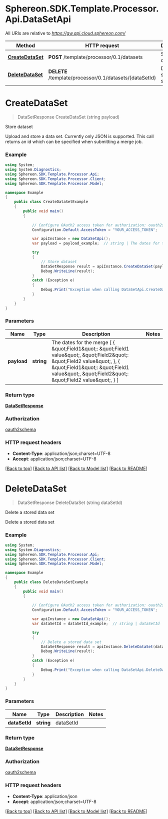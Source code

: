 # Sphereon.SDK.Template.Processor.Api.DataSetApi

All URIs are relative to *https://gw.api.cloud.sphereon.com/*

Method | HTTP request | Description
------------- | ------------- | -------------
[**CreateDataSet**](DataSetApi.md#createdataset) | **POST** /template/processor/0.1/datasets | Store dataset
[**DeleteDataSet**](DataSetApi.md#deletedataset) | **DELETE** /template/processor/0.1/datasets/{dataSetId} | Delete a stored data set


<a name="createdataset"></a>
# **CreateDataSet**
> DataSetResponse CreateDataSet (string payload)

Store dataset

Upload and store a data set. Currently only JSON is supported. This call returns an id which can be specified when submitting a merge job.

### Example
```csharp
using System;
using System.Diagnostics;
using Sphereon.SDK.Template.Processor.Api;
using Sphereon.SDK.Template.Processor.Client;
using Sphereon.SDK.Template.Processor.Model;

namespace Example
{
    public class CreateDataSetExample
    {
        public void main()
        {
            
            // Configure OAuth2 access token for authorization: oauth2schema
            Configuration.Default.AccessToken = "YOUR_ACCESS_TOKEN";

            var apiInstance = new DataSetApi();
            var payload = payload_example;  // string | The dates for the merge [   {     \"Field1\": \"Field1 value\",     \"Field2\": \"Field2 value\",   },   {     \"Field1\": \"Field1 value\",     \"Field2\": \"Field2 value\",   } ]

            try
            {
                // Store dataset
                DataSetResponse result = apiInstance.CreateDataSet(payload);
                Debug.WriteLine(result);
            }
            catch (Exception e)
            {
                Debug.Print("Exception when calling DataSetApi.CreateDataSet: " + e.Message );
            }
        }
    }
}
```

### Parameters

Name | Type | Description  | Notes
------------- | ------------- | ------------- | -------------
 **payload** | **string**| The dates for the merge [   {     \&quot;Field1\&quot;: \&quot;Field1 value\&quot;,     \&quot;Field2\&quot;: \&quot;Field2 value\&quot;,   },   {     \&quot;Field1\&quot;: \&quot;Field1 value\&quot;,     \&quot;Field2\&quot;: \&quot;Field2 value\&quot;,   } ] | 

### Return type

[**DataSetResponse**](DataSetResponse.md)

### Authorization

[oauth2schema](../README.md#oauth2schema)

### HTTP request headers

 - **Content-Type**: application/json;charset=UTF-8
 - **Accept**: application/json;charset=UTF-8

[[Back to top]](#) [[Back to API list]](../README.md#documentation-for-api-endpoints) [[Back to Model list]](../README.md#documentation-for-models) [[Back to README]](../README.md)

<a name="deletedataset"></a>
# **DeleteDataSet**
> DataSetResponse DeleteDataSet (string dataSetId)

Delete a stored data set

Delete a stored data set

### Example
```csharp
using System;
using System.Diagnostics;
using Sphereon.SDK.Template.Processor.Api;
using Sphereon.SDK.Template.Processor.Client;
using Sphereon.SDK.Template.Processor.Model;

namespace Example
{
    public class DeleteDataSetExample
    {
        public void main()
        {
            
            // Configure OAuth2 access token for authorization: oauth2schema
            Configuration.Default.AccessToken = "YOUR_ACCESS_TOKEN";

            var apiInstance = new DataSetApi();
            var dataSetId = dataSetId_example;  // string | dataSetId

            try
            {
                // Delete a stored data set
                DataSetResponse result = apiInstance.DeleteDataSet(dataSetId);
                Debug.WriteLine(result);
            }
            catch (Exception e)
            {
                Debug.Print("Exception when calling DataSetApi.DeleteDataSet: " + e.Message );
            }
        }
    }
}
```

### Parameters

Name | Type | Description  | Notes
------------- | ------------- | ------------- | -------------
 **dataSetId** | **string**| dataSetId | 

### Return type

[**DataSetResponse**](DataSetResponse.md)

### Authorization

[oauth2schema](../README.md#oauth2schema)

### HTTP request headers

 - **Content-Type**: application/json
 - **Accept**: application/json;charset=UTF-8

[[Back to top]](#) [[Back to API list]](../README.md#documentation-for-api-endpoints) [[Back to Model list]](../README.md#documentation-for-models) [[Back to README]](../README.md)

